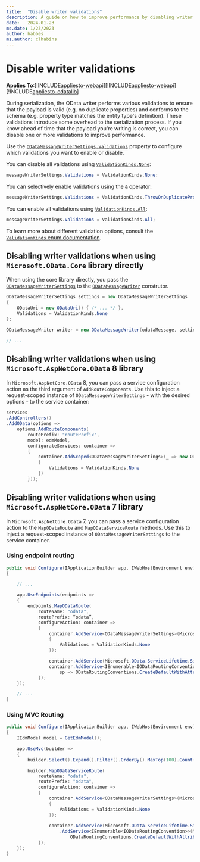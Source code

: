```yaml
---
title:  "Disable writer validations"
description: A guide on how to improve performance by disabling writer validations.
date:   2024-01-23
ms.date: 1/23/2023
author: habbes
ms.author: clhabins
---
```


# Disable writer validations

**Applies To**:[!INCLUDE[appliesto-webapi](../includes/appliesto-webapi-v8.md)][!INCLUDE[appliesto-webapi](../includes/appliesto-webapi-v7.md)][!INCLUDE[appliesto-odatalib](../includes/appliesto-odatalib-v7.md)]

During serialization, the OData writer performs various validations to ensure that the payload is valid (e.g. no duplicate properties) and conforms to the schema (e.g. property type matches the entity type's definition). These validations introduce some overhead to the serialization process. If you know ahead of time that the payload you're writing is correct, you can disable one or more validations to improve performance.

Use the [`ODataMessageWriterSettings.Validations`](/dotnet/api/microsoft.odata.odatamessagewritersettings.validations) property to configure which validations you want to enable or disable.

You can disable all validations using [`ValidationKinds.None`](/dotnet/api/microsoft.odata.validationkinds):

```csharp
messageWriterSettings.Validations = ValidationKinds.None;
```

You can selectively enable validations using the `&` operator:

```csharp
messageWriterSettings.Validations = ValidationKinds.ThrowOnDuplicatePropertyNames & ValidationKinds.ThrowIfTypeConflictsWithMetadata
```

You can enable all validations using [`ValidationKinds.All`](/dotnet/api/microsoft.odata.validationkinds):

```csharp
messageWriterSettings.Validations = ValidationKinds.All;
```

To learn more about different validation options, consult the [`ValidationKinds` enum documentation](/dotnet/api/microsoft.odata.validationkinds).

## Disabling writer validations when using `Microsoft.OData.Core` library directly

When using the core library directly, you pass the [`ODataMessageWriterSettings`](/dotnet/api/microsoft.odata.odatamessagewritersettings) to the [`ODataMessageWriter`](/dotnet/api/microsoft.odata.odatamessagewriter) construtor.

```csharp
ODataMessageWriterSettings settings = new ODataMessageWriterSettings
{
    ODataUri = new ODataUri() { /* ... */ },
    Validations = ValidationKinds.None
};

ODataMessageWriter writer = new ODataMessageWriter(odataMessage, settings, edmModel);

// ...
```

## Disabling writer validations when using `Microsoft.AspNetCore.OData` 8 library

In `Microsoft.AspNetCore.OData` 8, you can pass a service configuration action as the third argument of `AddRouteComponents`. Use
this to inject a request-scoped instance of `ODataMessageWriterSettings` - with the desired options - to the service container:

```csharp
services
.AddControllers()
.AddOData(options =>
    options.AddRouteComponents(
        routePrefix: "routePrefix",
        model: edmModel,
        configurateServices: container =>
        {
            container.AddScoped<ODataMessageWriterSettings>(_ => new ODataMessageWriterSettings
            {
                Validations = ValidationKinds.None
            })
        }));
```

## Disabling writer validations when using `Microsoft.AspNetCore.OData` 7 library

In `Microsoft.AspNetCore.OData` 7, you can pass a service configuration action to the `MapODataRoute` and `MapODataServiceRoute` methods.
Use this to inject a request-scoped instance of `ODataMessageWriterSettings` to the service container.

### Using endpoint routing

```csharp
public void Configure(IApplicationBuilder app, IWebHostEnvironment env)
{

    // ...

    app.UseEndpoints(endpoints =>
    {
        endpoints.MapODataRoute(
            routeName: "odata",
            routePrefix: “odata”,
            configureAction: container =>
            {
                container.AddService<ODataMessageWriterSettings>(Microsoft.OData.ServiceLifetime.Scoped, _ => new ODataMessageWriterSettings
                {
                    Validations = ValidationKinds.None
                });

                container.AddService(Microsoft.OData.ServiceLifetime.Singleton, _ => model);
                container.AddService<IEnumerable<IODataRoutingConvention>>(Microsoft.OData.ServiceLifetime.Singleton,
                    sp => ODataRoutingConventions.CreateDefaultWithAttributeRouting("odata", sp));
            });
    });

    // ...
}
```

### Using MVC Routing

```csharp
public void Configure(IApplicationBuilder app, IWebHostEnvironment env)
{
    IEdmModel model = GetEdmModel();

    app.UseMvc(builder =>
    {
        builder.Select().Expand().Filter().OrderBy().MaxTop(100).Count();

        builder.MapODataServiceRoute(
            routeName: "odata",
            routePrefix: "odata",
            configureAction: container =>
            {
                container.AddService<ODataMessageWriterSettings>(Microsoft.OData.ServiceLifetime.Scope, _ => new ODataMessageWriterSettings
                {
                    Validations = ValidationKinds.None
                });
    
                container.AddService(Microsoft.OData.ServiceLifetime.Singleton, _ => model)
                    .AddService<IEnumerable<IODataRoutingConvention>>(Microsoft.OData.ServiceLifetime.Singleton, _ =>
                        ODataRoutingConventions.CreateDefaultWithAttributeRouting("odata", builder));
            });
    });
}
```
